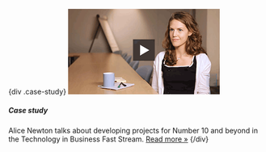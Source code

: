 {div .case-study}
[![Watch the video](/assets/images/strategy/case-studies/fast-stream/alice.png)](case-studies/fast-stream/ "Read the 'Fast Stream' case study")

##### Case study

Alice Newton talks about developing projects for Number 10 and beyond in the Technology in Business Fast Stream. [Read more »](case-studies/fast-stream/ "Read the 'Fast Stream' case study")
{/div}